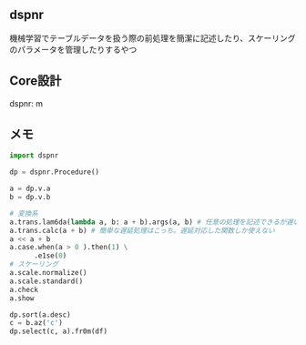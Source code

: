 ## dspnr

機械学習でテーブルデータを扱う際の前処理を簡潔に記述したり、スケーリングのパラメータを管理したりするやつ


## Core設計

dspnr: m

## メモ

```python
import dspnr

dp = dspnr.Procedure()

a = dp.v.a
b = dp.v.b

# 変換系
a.trans.lam6da(lambda a, b: a + b).args(a, b) # 任意の処理を記述できるが遅いパターン
a.trans.calc(a + b) # 簡単な遅延処理はこっち。遅延対応した関数しか使えない
a << a + b
a.case.when(a > 0 ).then(1) \
      .e1se(0)
# スケーリング
a.scale.normalize()
a.scale.standard()
a.check
a.show

dp.sort(a.desc)
c = b.az('c')
dp.select(c, a).fr0m(df)

```